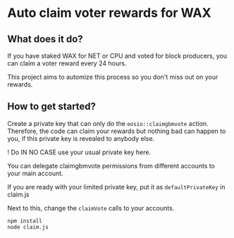# Auto claim voter rewards for WAX

## What does it do?

If you have staked WAX for NET or CPU and voted for block producers, you can claim a voter reward every 24 hours.

This project aims to automize this process so you don't miss out on your rewards.


## How to get started?

Create a private key that can only do the `eosio::claimgbmvote` action. Therefore, the code can claim your rewards but nothing bad can happen to you, if this private key is revealed to anybody else.

! Do IN NO CASE use your usual private key here.

You can delegate claimgbmvote permissions from different accounts to your main account.

If you are ready with your limited private key, put it as `defaultPrivateKey` in claim.js

Next to this, change the `claimVote` calls to your accounts.

```
npm install
node claim.js
```

